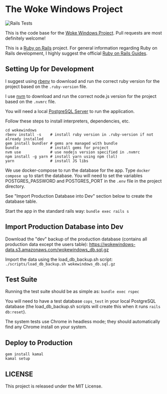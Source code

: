 # The Woke Windows Project

![Rails Tests](https://github.com/nstory/wokewindows/workflows/Rails%20Tests/badge.svg)

This is the code base for the [Woke Windows Project](https://www.wokewindows.org). Pull requests are most definitely welcome!

This is a [Ruby on Rails](https://rubyonrails.org/) project. For general information regarding Ruby on Rails development, I highly suggest the official [Ruby on Rails Guides](https://guides.rubyonrails.org/).

## Setting Up for Development
I suggest using [rbenv](https://github.com/rbenv/rbenv) to download and run the correct ruby version for the project based on the `.ruby-version` file.

I use [nvm](https://github.com/nvm-sh/nvm) to download and run the correct node.js version for the project based on the `.nvmrc` file.

You will need a local [PostgreSQL Server](https://www.postgresql.org/) to run the application.

Follow these steps to install interpreters, dependencies, etc.

```
cd wokewindows
rbenv install -s    # install ruby version in .ruby-version if not already installed
gem install bundler # gems are managed with bundle
bundle              # install gems for project
nvm use             # use nodejs version specified in .nvmrc
npm install -g yarn # install yarn using npm (lol)
yarn                # install JS libs
```

We use docker-compose to run the database for the app. Type `docker compose up` to start
the database. You will need to set the variables POSTGRES_PASSWORD and POSTGRES_PORT
in the `.env` file in the project directory.

See "Import Production Database into Dev" section below to create the database table.

Start the app in the standard rails way: `bundle exec rails s`

## Import Production Database into Dev
Download the "dev" backup of the production database (contains all production data except the users table):
https://wokewindows-data.s3.amazonaws.com/wokewindows_db.sql.gz

Import the data using the load_db_backup.sh script:
`./scripts/load_db_backup.sh wokewindows_db.sql.gz`

## Test Suite
Running the test suite should be as simple as: `bundle exec rspec`

You will need to have a test database `cops_test` in your local PostgreSQL database (the load_db_backup.sh scripts will create this when it runs `rails db:reset`).

The system tests use Chrome in headless mode; they should automatically find any Chrome install on your system.

## Deploy to Production
```
gem install kamal
kamal setup
```

## LICENSE
This project is released under the MIT License.
